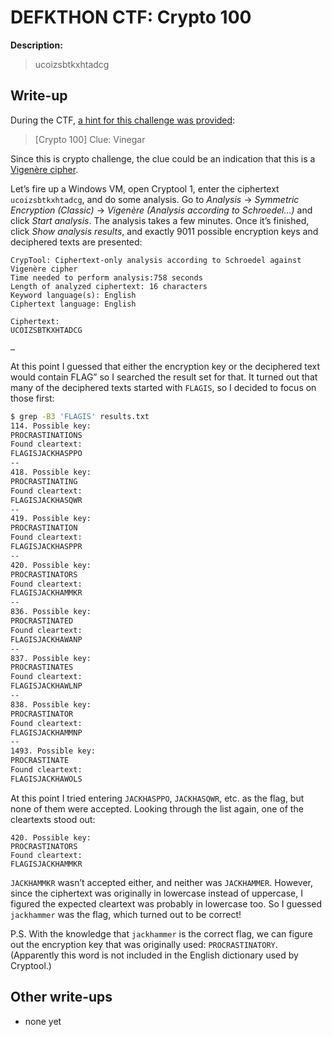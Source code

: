 # DEFKTHON CTF: Crypto 100

**Description:**

> ucoizsbtkxhtadcg

## Write-up

During the CTF, [a hint for this challenge was provided](https://twitter.com/OpenSecurity_IN/status/440755363285966848):

> [Crypto 100] Clue: Vinegar

Since this is crypto challenge, the clue could be an indication that this is a [Vigenère cipher](http://en.wikipedia.org/wiki/Vigenère_cipher).

Let’s fire up a Windows VM, open Cryptool 1, enter the ciphertext `ucoizsbtkxhtadcg`, and do some analysis. Go to _Analysis_ → _Symmetric Encryption (Classic)_ → _Vigenère (Analysis according to Schroedel…)_ and click _Start analysis_. The analysis takes a few minutes. Once it’s finished, click _Show analysis results_, and exactly 9011 possible encryption keys and deciphered texts are presented:

```
CrypTool: Ciphertext-only analysis according to Schroedel against Vigenère cipher
Time needed to perform analysis:758 seconds
Length of analyzed ciphertext: 16 characters
Keyword language(s): English
Ciphertext language: English

Ciphertext:
UCOIZSBTKXHTADCG

…
```

At this point I guessed that either the encryption key or the deciphered text would contain FLAG” so I searched the result set for that. It turned out that many of the deciphered texts started with `FLAGIS`, so I decided to focus on those first:

```bash
$ grep -B3 'FLAGIS' results.txt
114. Possible key:
PROCRASTINATIONS
Found cleartext:
FLAGISJACKHASPPO
--
418. Possible key:
PROCRASTINATING
Found cleartext:
FLAGISJACKHASQWR
--
419. Possible key:
PROCRASTINATION
Found cleartext:
FLAGISJACKHASPPR
--
420. Possible key:
PROCRASTINATORS
Found cleartext:
FLAGISJACKHAMMKR
--
836. Possible key:
PROCRASTINATED
Found cleartext:
FLAGISJACKHAWANP
--
837. Possible key:
PROCRASTINATES
Found cleartext:
FLAGISJACKHAWLNP
--
838. Possible key:
PROCRASTINATOR
Found cleartext:
FLAGISJACKHAMMNP
--
1493. Possible key:
PROCRASTINATE
Found cleartext:
FLAGISJACKHAWOLS
```

At this point I tried entering `JACKHASPPO`, `JACKHASQWR`, etc. as the flag, but none of them were accepted. Looking through the list again, one of the cleartexts stood out:

```
420. Possible key:
PROCRASTINATORS
Found cleartext:
FLAGISJACKHAMMKR
```

`JACKHAMMKR` wasn’t accepted either, and neither was `JACKHAMMER`. However, since the ciphertext was originally in lowercase instead of uppercase, I figured the expected cleartext was probably in lowercase too. So I guessed `jackhammer` was the flag, which turned out to be correct!

P.S. With the knowledge that `jackhammer` is the correct flag, we can figure out the encryption key that was originally used: `PROCRASTINATORY`. (Apparently this word is not included in the English dictionary used by Cryptool.)

## Other write-ups

* none yet
